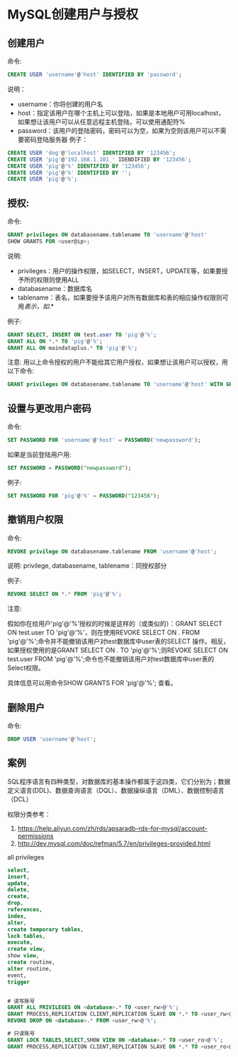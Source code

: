 # MySQL创建用户与授权

## 创建用户

命令:

```sql
CREATE USER 'username'@'host' IDENTIFIED BY 'password';
```

说明：

- username：你将创建的用户名
- host：指定该用户在哪个主机上可以登陆，如果是本地用户可用localhost，如果想让该用户可以从任意远程主机登陆，可以使用通配符%
- password：该用户的登陆密码，密码可以为空，如果为空则该用户可以不需要密码登陆服务器
例子：

```sql
CREATE USER 'dog'@'localhost' IDENTIFIED BY '123456';
CREATE USER 'pig'@'192.168.1.101_' IDENDIFIED BY '123456';
CREATE USER 'pig'@'%' IDENTIFIED BY '123456';
CREATE USER 'pig'@'%' IDENTIFIED BY '';
CREATE USER 'pig'@'%';

```
## 授权:

命令:

```sql
GRANT privileges ON databasename.tablename TO 'username'@'host'
SHOW GRANTS FOR <user@ip>;
```

说明:

- privileges：用户的操作权限，如SELECT，INSERT，UPDATE等，如果要授予所的权限则使用ALL
- databasename：数据库名
- tablename：表名，如果要授予该用户对所有数据库和表的相应操作权限则可用*表示，如*.*

例子:

```sql 
GRANT SELECT, INSERT ON test.user TO 'pig'@'%';
GRANT ALL ON *.* TO 'pig'@'%';
GRANT ALL ON maindataplus.* TO 'pig'@'%';
```

注意:
用以上命令授权的用户不能给其它用户授权，如果想让该用户可以授权，用以下命令:

```sql
GRANT privileges ON databasename.tablename TO 'username'@'host' WITH GRANT OPTION;
```

## 设置与更改用户密码

命令:
```sql
SET PASSWORD FOR 'username'@'host' = PASSWORD('newpassword');
```
如果是当前登陆用户用:

```sql
SET PASSWORD = PASSWORD("newpassword");
```
例子:

```sql
SET PASSWORD FOR 'pig'@'%' = PASSWORD("123456");
```

## 撤销用户权限
命令:

```sql
REVOKE privilege ON databasename.tablename FROM 'username'@'host';
```

说明:
privilege, databasename, tablename：同授权部分

例子:

```sql
REVOKE SELECT ON *.* FROM 'pig'@'%';
```

注意:

假如你在给用户'pig'@'%'授权的时候是这样的（或类似的）：GRANT SELECT ON test.user TO 'pig'@'%'，则在使用REVOKE SELECT ON *.* FROM 'pig'@'%';命令并不能撤销该用户对test数据库中user表的SELECT 操作。相反，如果授权使用的是GRANT SELECT ON *.* TO 'pig'@'%';则REVOKE SELECT ON test.user FROM 'pig'@'%';命令也不能撤销该用户对test数据库中user表的Select权限。

具体信息可以用命令SHOW GRANTS FOR 'pig'@'%'; 查看。

## 删除用户

命令:
```sql
DROP USER 'username'@'host';
```


## 案例

SQL程序语言有四种类型，对数据库的基本操作都属于这四类，它们分别为；数据定义语言(DDL)、数据查询语言（DQL）、数据操纵语言（DML）、数据控制语言（DCL）

权限分类参考：
1. https://help.aliyun.com/zh/rds/apsaradb-rds-for-mysql/account-permissions
2. http://dev.mysql.com/doc/refman/5.7/en/privileges-provided.html


all privileges

```sql
select,
insert,
update,
delete,
create,
drop,
references,
index,
alter,
create temporary tables,
lock tables,
execute,
create view,
show view,
create routine,
alter routine,
event,
trigger
```

```sql

# 读写账号
GRANT ALL PRIVILEGES ON <database>.* TO <user_rw>@'%';
GRANT PROCESS,REPLICATION CLIENT,REPLICATION SLAVE ON *.* TO <user_rw>@'%';
REVOKE DROP ON <database>.* FROM <user_rw>@'%';

# 只读账号
GRANT LOCK TABLES,SELECT,SHOW VIEW ON <database>.* TO <user_ro>@'%';
GRANT PROCESS,REPLICATION CLIENT,REPLICATION SLAVE ON *.* TO <user_ro>@'%';
```